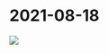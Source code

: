 # 2021-08-18

<image-container>
  <img preview="0" src="http://wangleant.com/turtle-source/IMG_20210818_223836.jpg"/>
</image-container>